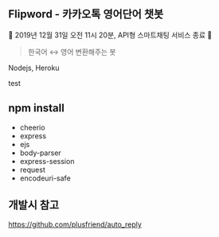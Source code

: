 ## Flipword - 카카오톡 영어단어 챗봇

🚧 2019년 12월 31일 오전 11시 20분, API형 스마트채팅 서비스 종료 🚧

> 한국어 ↔︎ 영어 변환해주는 봇

Nodejs, Heroku

test
## npm install
- cheerio
- express
- ejs
- body-parser
- express-session
- request
- encodeuri-safe

## 개발시 참고
https://github.com/plusfriend/auto_reply
